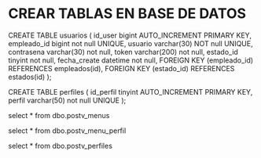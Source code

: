 # CREAR TABLAS EN BASE DE DATOS

CREATE TABLE usuarios (
	id_user bigint AUTO_INCREMENT PRIMARY KEY,
    empleado_id bigint not null UNIQUE,
    usuario varchar(30) NOT null UNIQUE,
	contrasena varchar(30) not null,
	token varchar(200) not null,
	estado_id tinyint not null,
	fecha_create datetime not null,
	FOREIGN KEY (empleado_id) REFERENCES empleados(id),
    FOREIGN KEY (estado_id) REFERENCES estados(id)
);

CREATE TABLE perfiles (
	id_perfil tinyint AUTO_INCREMENT PRIMARY KEY,
    perfil varchar(50) not null UNIQUE
);


select * from dbo.postv_menus

select * from dbo.postv_menu_perfil

select * from dbo.postv_perfiles